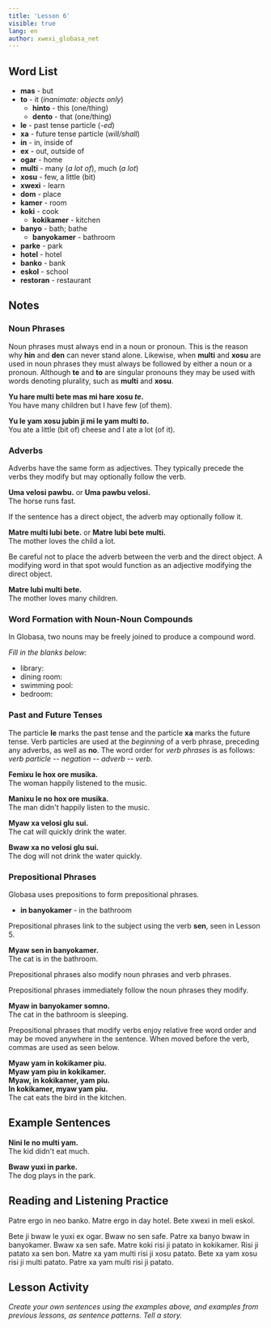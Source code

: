 ```yaml
---
title: 'Lesson 6'
visible: true
lang: en
author: xwexi_globasa_net
---
```


## Word List

* **mas** - but
* **to** - it (_inanimate: objects only_)
	* **hinto** - this (one/thing)
	* **dento** - that (one/thing)
* **le** - past tense particle (_-ed_)
* **xa** - future tense particle (_will/shall_)
* **in** - in, inside of
* **ex** - out, outside of
* **ogar** - home
* **multi** - many (_a lot of_), much (_a lot_)
* **xosu** - few, a little (bit)
* **xwexi** - learn
* **dom** - place
* **kamer** - room
* **koki** - cook
	* **kokikamer** - kitchen
* **banyo** - bath; bathe
	* **banyokamer** - bathroom
* **parke** - park
* **hotel** - hotel
* **banko** - bank
* **eskol** - school
* **restoran** - restaurant
 
## Notes

### Noun Phrases 

Noun phrases must always end in a noun or pronoun. This is the reason why **hin** and **den** can never stand alone. Likewise, when **multi** and **xosu** are used in noun phrases they must always be followed by either a noun or a pronoun. Although **te** and **to** are singular pronouns they may be used with words denoting plurality, such as **multi** and **xosu**. 

**Yu hare multi bete mas mi hare xosu _te_.**  
You have many children but I have few (of them). 

**Yu le yam xosu jubin ji mi le yam multi _to_.**  
You ate a little (bit of) cheese and I ate a lot (of it). 

### Adverbs

Adverbs have the same form as adjectives. They typically precede the verbs they modify but may optionally follow the verb.

**Uma velosi pawbu.** or **Uma pawbu velosi.**  
The horse runs fast.

If the sentence has a direct object, the adverb may optionally follow it.

**Matre multi lubi bete.** or **Matre lubi bete multi.**  
The mother loves the child a lot.

Be careful not to place the adverb between the verb and the direct object. A modifying word in that spot would function as an adjective modifying the direct object.

**Matre lubi multi bete.**  
The mother loves many children.

### Word Formation with Noun-Noun Compounds

In Globasa, two nouns may be freely joined to produce a compound word. 

_Fill in the blanks below:_

* library:
* dining room:
* swimming pool:
* bedroom:

### Past and Future Tenses

The particle **le** marks the past tense and the particle **xa** marks the future tense. Verb particles are used at the _beginning_ of a verb phrase, preceding any adverbs, as well as **no**. The word order for _verb phrases_ is as follows: _verb particle -- negation -- adverb -- verb_. 

**Femixu le hox ore musika.**    
The woman happily listened to the music. 

**Manixu le no hox ore musika.**    
The man didn't happily listen to the music.

**Myaw xa velosi glu sui.**    
The cat will quickly drink the water.

**Bwaw xa no velosi glu sui.**    
The dog will not drink the water quickly.

### Prepositional Phrases

Globasa uses prepositions to form prepositional phrases.

* **in banyokamer** - in the bathroom

Prepositional phrases link to the subject using the verb **sen**, seen in Lesson 5.  

**Myaw sen in banyokamer.**  
The cat is in the bathroom.

Prepositional phrases also modify noun phrases and verb phrases. 

Prepositional phrases immediately follow the noun phrases they modify.

**Myaw in banyokamer somno.**  
The cat in the bathroom is sleeping.

Prepositional phrases that modify verbs enjoy relative free word order and may be moved anywhere in the sentence. When moved before the verb, commas are used as seen below.

**Myaw yam in kokikamer piu.  
Myaw yam piu in kokikamer.  
Myaw, in kokikamer, yam piu.  
In kokikamer, myaw yam piu.**  
The cat eats the bird in the kitchen.

## Example Sentences

**Nini le no multi yam.**  
The kid didn't eat much.

**Bwaw yuxi in parke.**  
The dog plays in the park.

## Reading and Listening Practice

Patre ergo in neo banko. Matre ergo in day hotel. Bete xwexi in meli eskol.

Bete ji bwaw le yuxi ex ogar. Bwaw no sen safe. Patre xa banyo bwaw in banyokamer. Bwaw xa sen safe. Matre koki risi ji patato in kokikamer. Risi ji patato xa sen bon. Matre xa yam multi risi ji xosu patato. Bete xa yam xosu risi ji multi patato. Patre xa yam multi risi ji patato.

## Lesson Activity

_Create your own sentences using the examples above, and examples from previous lessons, as sentence patterns. Tell a story._
